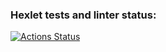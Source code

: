 ### Hexlet tests and linter status:
[![Actions Status](https://github.com/zador97/python-web-development-project-lvl4/workflows/hexlet-check/badge.svg)](https://github.com/zador97/python-web-development-project-lvl4/actions)